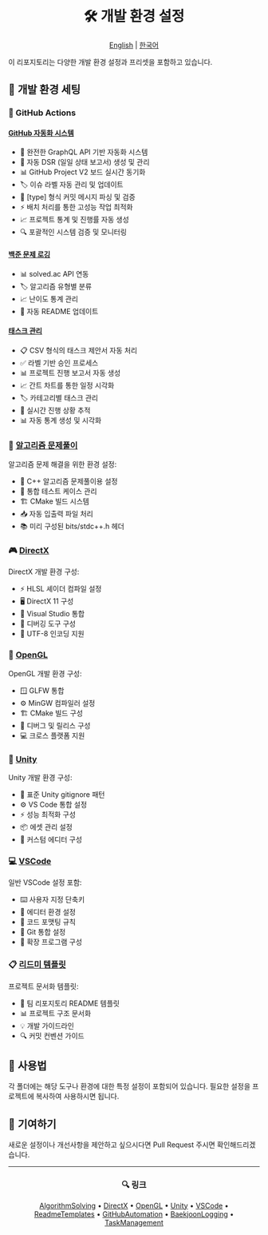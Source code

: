 <div align="center">

# 🛠 개발 환경 설정

[English](README.en.md) | [한국어](README.md)

</div>

이 리포지토리는 다양한 개발 환경 설정과 프리셋을 포함하고 있습니다.

## 🎯 개발 환경 세팅

### 🤖 GitHub Actions

#### [GitHub 자동화 시스템](https://github.com/Anxi77/.Settings/tree/main/Actions/GitHubAutomation)

- 🔄 완전한 GraphQL API 기반 자동화 시스템
- 📅 자동 DSR (일일 상태 보고서) 생성 및 관리
- 📊 GitHub Project V2 보드 실시간 동기화
- 🏷️ 이슈 라벨 자동 관리 및 업데이트
- 📝 [type] 형식 커밋 메시지 파싱 및 검증
- ⚡ 배치 처리를 통한 고성능 작업 최적화
- 📈 프로젝트 통계 및 진행률 자동 생성
- 🔍 포괄적인 시스템 검증 및 모니터링

#### [백준 문제 로깅](https://github.com/Anxi77/.Settings/tree/main/Actions/BaekjoonLogging)

- 📊 solved.ac API 연동
- 🏷 알고리즘 유형별 분류
- 📈 난이도 통계 관리
- 🔄 자동 README 업데이트

#### [태스크 관리](https://github.com/Anxi77/.Settings/tree/main/Actions/TaskManagement)

- 📋 CSV 형식의 태스크 제안서 자동 처리
- ✅ 라벨 기반 승인 프로세스
- 📊 프로젝트 진행 보고서 자동 생성
- 📈 간트 차트를 통한 일정 시각화
- 🏷 카테고리별 태스크 관리
- 📌 실시간 진행 상황 추적
- 📊 자동 통계 생성 및 시각화

### 🧮 [알고리즘 문제풀이](https://github.com/Anxi77/.Settings/tree/main/AlgorithmSolving)

알고리즘 문제 해결을 위한 환경 설정:

- 📝 C++ 알고리즘 문제풀이용 설정
- 🔄 통합 테스트 케이스 관리
- 🏗 CMake 빌드 시스템
- 📥 자동 입출력 파일 처리
- 📚 미리 구성된 bits/stdc++.h 헤더

### 🎮 [DirectX](https://github.com/Anxi77/.Settings/tree/main/DirectX)

DirectX 개발 환경 구성:

- ⚡ HLSL 셰이더 컴파일 설정
- 🖥 DirectX 11 구성
- 🔧 Visual Studio 통합
- 🐛 디버깅 도구 구성
- 📄 UTF-8 인코딩 지원

### 🎨 [OpenGL](https://github.com/Anxi77/.Settings/tree/main/OpenGL)

OpenGL 개발 환경 구성:

- 🪟 GLFW 통합
- ⚙️ MinGW 컴파일러 설정
- 🏗 CMake 빌드 구성
- 🔄 디버그 및 릴리스 구성
- 💻 크로스 플랫폼 지원

### 🎲 [Unity](https://github.com/Anxi77/.Settings/tree/main/Unity)

Unity 개발 환경 구성:

- 📝 표준 Unity gitignore 패턴
- ⚙️ VS Code 통합 설정
- ⚡ 성능 최적화 구성
- 📦 에셋 관리 설정
- 🔧 커스텀 에디터 구성

### 💻 [VSCode](https://github.com/Anxi77/.Settings/tree/main/VSCode)

일반 VSCode 설정 포함:

- ⌨️ 사용자 지정 단축키
- 🎨 에디터 환경 설정
- 📝 코드 포맷팅 규칙
- 🔄 Git 통합 설정
- 🧩 확장 프로그램 구성

### 📋 [리드미 템플릿](https://github.com/Anxi77/.Settings/tree/main/Documents)

프로젝트 문서화 템플릿:

- 👥 팀 리포지토리 README 템플릿
- 📊 프로젝트 구조 문서화
- 💡 개발 가이드라인
- 🔍 커밋 컨벤션 가이드

## 📖 사용법

각 폴더에는 해당 도구나 환경에 대한 특정 설정이 포함되어 있습니다. 필요한 설정을 프로젝트에 복사하여 사용하시면 됩니다.

## 🤝 기여하기

새로운 설정이나 개선사항을 제안하고 싶으시다면 Pull Request 주시면 확인해드리겠습니다.

---

<div align="center">

### 🔍 링크

[AlgorithmSolving](https://github.com/Anxi77/.Settings/tree/main/AlgorithmSolving) •
[DirectX](https://github.com/Anxi77/.Settings/tree/main/DirectX) •
[OpenGL](https://github.com/Anxi77/.Settings/tree/main/OpenGL) •
[Unity](https://github.com/Anxi77/.Settings/tree/main/Unity) •
[VSCode](https://github.com/Anxi77/.Settings/tree/main/VSCode) •
[ReadmeTemplates](https://github.com/Anxi77/.Settings/tree/main/Documents) •
[GitHubAutomation](https://github.com/Anxi77/.Settings/tree/main/Actions/GitHubAutomation) •
[BaekjoonLogging](https://github.com/Anxi77/.Settings/tree/main/Actions/BaekjoonLogging) •
[TaskManagement](https://github.com/Anxi77/.Settings/tree/main/Actions/TaskManagement)

</div>
